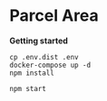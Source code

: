 # Parcel Area 

__Getting started__

```
cp .env.dist .env
docker-compose up -d
npm install
```

```
npm start
```